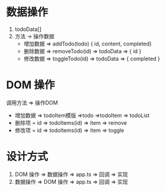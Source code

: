 # 数据操作
  1. todoData[]
  2. 方法 -> 操作数据
     + 增加数据 => addTodo(todo) { id, content, completed}
     + 删除数据 => removeTodo(id) => todoData => { id }
     + 修改数据 => toggleTodo(id) => todoData => { completed }

# DOM 操作
  调用方法 => 操作DOM
   + 增加数据 => todoItem模版 =>todo =>todoItem => todoList
   + 删除项 = id => todoItems(id) => item => remove
   + 修改项 = id => todoItems(id) => item => toggle

# 设计方式
  1. DOM 操作 => 数据操作 => app.ts => 回调 => 实现
  2. 数据操作  => DOM 操作 => app.ts => 回调 => 实现

